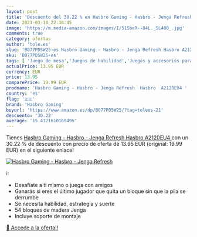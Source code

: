 ```yaml
---
layout: post
title: 'Descuento del 30.22 % en Hasbro Gaming - Hasbro - Jenga Refresh  '
date: 2021-03-18 22:38:45
image: 'https://m.media-amazon.com/images/I/51SbeR--84L._SL400_.jpg'
comments: true
category: ofertas
author: 'tole.es'
slug: 'B077PD5W25-es Hasbro Gaming - Hasbro - Jenga Refresh Hasbro A2120EU4'
sku: 'B077PD5W25-es'
tags: [ 'Juego de mesa','Juegos de habilidad','Juegos y accesorios para juegos','Juguetes','Juguetes y juegos','hasbro','hasbro gaming', ]
actualPrice: 13.95 EUR
currency: EUR
price: 13.95
comparePrice: 19.99 EUR
prodname: 'Hasbro Gaming - Hasbro - Jenga Refresh  Hasbro  A2120EU4 '
country: 'es'
flag: '🇪🇸'
brand: 'Hasbro Gaming'
buyurl: 'https://www.amazon.es/dp/B077PD5W25/?tag=tolees-21'
descuento: '30.22'
average: '15.4121610169495'
---
```


Tienes [Hasbro Gaming - Hasbro - Jenga Refresh  Hasbro  A2120EU4 ](https://www.amazon.es/dp/B077PD5W25/?tag=tolees-21) con un 30.22 % de descuento con precio de oferta de 13.95 EUR (original: 19.99 EUR) en el siguiente enlace!

[![Hasbro Gaming - Hasbro - Jenga Refresh  ](https://m.media-amazon.com/images/I/51SbeR--84L._SL400_.jpg)](https://www.amazon.es/dp/B077PD5W25/?tag=tolees-21)

ℹ️:

- Desafíate a ti mismo o juega con amigos
- Ganarás si eres el último jugador que quita un bloque sin que la pila se derrumbe
- Se necesita habilidad, estrategia y suerte
- 54 bloques de madera Jenga
- Incluye soporte de montaje

[🛒 Accede a la oferta!!](https://www.amazon.es/dp/B077PD5W25/?tag=tolees-21)
